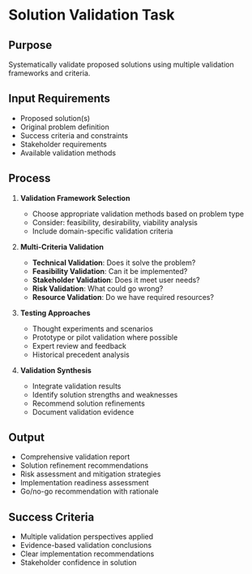 # Solution Validation Task

## Purpose
Systematically validate proposed solutions using multiple validation frameworks and criteria.

## Input Requirements
- Proposed solution(s)
- Original problem definition
- Success criteria and constraints
- Stakeholder requirements
- Available validation methods

## Process
1. **Validation Framework Selection**
   - Choose appropriate validation methods based on problem type
   - Consider: feasibility, desirability, viability analysis
   - Include domain-specific validation criteria

2. **Multi-Criteria Validation**
   - **Technical Validation**: Does it solve the problem?
   - **Feasibility Validation**: Can it be implemented?
   - **Stakeholder Validation**: Does it meet user needs?
   - **Risk Validation**: What could go wrong?
   - **Resource Validation**: Do we have required resources?

3. **Testing Approaches**
   - Thought experiments and scenarios
   - Prototype or pilot validation where possible
   - Expert review and feedback
   - Historical precedent analysis

4. **Validation Synthesis**
   - Integrate validation results
   - Identify solution strengths and weaknesses
   - Recommend solution refinements
   - Document validation evidence

## Output
- Comprehensive validation report
- Solution refinement recommendations
- Risk assessment and mitigation strategies
- Implementation readiness assessment
- Go/no-go recommendation with rationale

## Success Criteria
- Multiple validation perspectives applied
- Evidence-based validation conclusions
- Clear implementation recommendations
- Stakeholder confidence in solution